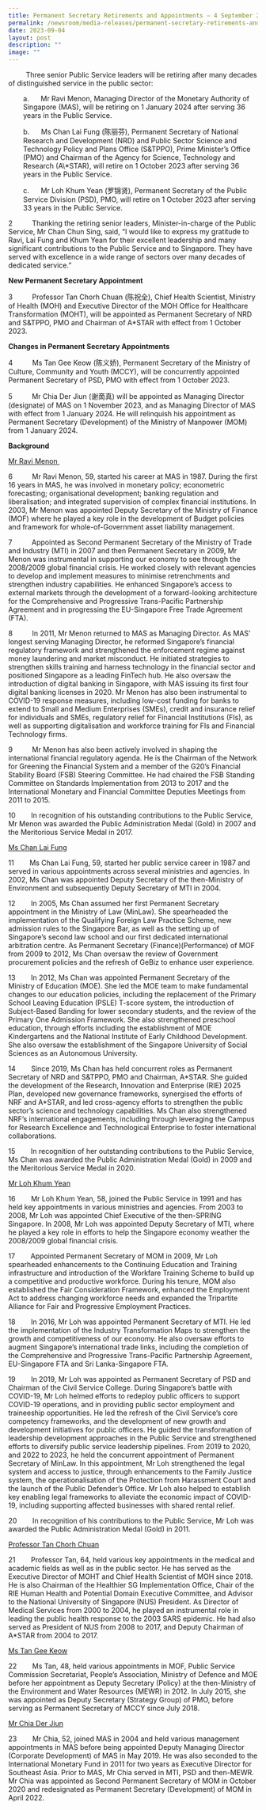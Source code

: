 ```yaml
---
title: Permanent Secretary Retirements and Appointments – 4 September 2023
permalink: /newsroom/media-releases/permanent-secretary-retirements-and-appointments-4-september-2023/
date: 2023-09-04
layout: post
description: ""
image: ""
---
```

&nbsp;&nbsp;&nbsp;&nbsp;&nbsp;&nbsp;&nbsp;&nbsp;&nbsp;Three senior Public Service leaders will be retiring after many decades of distinguished service in the public sector:

<p style="margin-left:30px;">a.&nbsp;&nbsp;&nbsp;&nbsp;&nbsp; Mr Ravi Menon, Managing Director of the Monetary Authority of Singapore (MAS), will be retiring on 1 January 2024 after serving 36 years in the Public Service.

</p><p style="margin-left:30px;">b.&nbsp;&nbsp;&nbsp;&nbsp;&nbsp; Ms Chan Lai Fung (陈丽芬), Permanent Secretary of National Research and Development (NRD) and Public Sector Science and Technology Policy and Plans Office (S&amp;TPPO), Prime Minister’s Office (PMO) and Chairman of the Agency for Science, Technology and Research (A\*STAR), will retire on 1 October 2023 after serving 36 years in the Public Service.

</p><p style="margin-left:30px;">c.&nbsp;&nbsp;&nbsp;&nbsp;&nbsp; Mr Loh Khum Yean (罗锦贤), Permanent Secretary of the Public Service Division (PSD), PMO, will retire on 1 October 2023 after serving 33 years in the Public Service.

2&nbsp;&nbsp;&nbsp;&nbsp;&nbsp;&nbsp;&nbsp;&nbsp;&nbsp; Thanking the retiring senior leaders, Minister-in-charge of the Public Service, Mr Chan Chun Sing, said, “I would like to express my gratitude to Ravi, Lai Fung and Khum Yean for their excellent leadership and many significant contributions to the Public Service and to Singapore. They have served with excellence in a wide range of sectors over many decades of dedicated service.”

**New Permanent Secretary Appointment**

3&nbsp;&nbsp;&nbsp;&nbsp;&nbsp;&nbsp;&nbsp;&nbsp;&nbsp; Professor Tan Chorh Chuan (陈祝全), Chief Health Scientist, Ministry of Health (MOH) and Executive Director of the MOH Office for Healthcare Transformation (MOHT), will be appointed as Permanent Secretary of NRD and S&amp;TPPO, PMO and Chairman of A\*STAR with effect from 1 October 2023.

**Changes in Permanent Secretary Appointments**

4&nbsp;&nbsp;&nbsp;&nbsp;&nbsp;&nbsp;&nbsp;&nbsp;&nbsp; Ms Tan Gee Keow (陈义娇), Permanent Secretary of the Ministry of Culture, Community and Youth (MCCY), will be concurrently appointed Permanent Secretary of PSD, PMO with effect from 1 October 2023.

5&nbsp;&nbsp;&nbsp;&nbsp;&nbsp;&nbsp;&nbsp;&nbsp;&nbsp; Mr Chia Der Jiun (谢啇真) will be appointed as Managing Director (designate) of MAS on 1 November 2023, and as Managing Director of MAS with effect from 1 January 2024. He will relinquish his appointment as Permanent Secretary (Development) of the Ministry of Manpower (MOM) from 1 January 2024.

**Background**

<u>Mr Ravi Menon </u>&nbsp;

6&nbsp;&nbsp;&nbsp;&nbsp;&nbsp;&nbsp;&nbsp;&nbsp;&nbsp; Mr Ravi Menon, 59, started his career at MAS in 1987. During the first 16 years in MAS, he was involved in monetary policy; econometric forecasting; organisational development; banking regulation and liberalisation; and integrated supervision of complex financial institutions. In 2003, Mr Menon was appointed Deputy Secretary of the Ministry of Finance (MOF) where he played a key role in the development of Budget policies and framework for whole-of-Government asset liability management.

7&nbsp;&nbsp;&nbsp;&nbsp;&nbsp;&nbsp;&nbsp;&nbsp;&nbsp; Appointed as Second Permanent Secretary of the Ministry of Trade and Industry (MTI) in 2007 and then Permanent Secretary in 2009, Mr Menon was instrumental in supporting our economy to see through the 2008/2009 global financial crisis. He worked closely with relevant agencies to develop and implement measures to minimise retrenchments and strengthen industry capabilities. He enhanced Singapore’s access to external markets through the development of a forward-looking architecture for the Comprehensive and Progressive Trans-Pacific Partnership Agreement and in progressing the EU-Singapore Free Trade Agreement (FTA).

8&nbsp;&nbsp;&nbsp;&nbsp;&nbsp;&nbsp;&nbsp;&nbsp;&nbsp; In 2011, Mr Menon returned to MAS as Managing Director. As MAS’ longest serving Managing Director, he reformed Singapore’s financial regulatory framework and strengthened the enforcement regime against money laundering and market misconduct. He initiated strategies to strengthen skills training and harness technology in the financial sector and positioned Singapore as a leading FinTech hub. He also oversaw the introduction of digital banking in Singapore, with MAS issuing its first four digital banking licenses in 2020. Mr Menon has also been instrumental to COVID-19 response measures, including low-cost funding for banks to extend to Small and Medium Enterprises (SMEs), credit and insurance relief for individuals and SMEs, regulatory relief for Financial Institutions (FIs), as well as supporting digitalisation and workforce training for FIs and Financial Technology firms.

9&nbsp;&nbsp;&nbsp;&nbsp;&nbsp;&nbsp;&nbsp;&nbsp;&nbsp; Mr Menon has also been actively involved in shaping the international financial regulatory agenda. He is the Chairman of the Network for Greening the Financial System and a member of the G20’s Financial Stability Board (FSB) Steering Committee. He had chaired the FSB Standing Committee on Standards Implementation from 2013 to 2017 and the International Monetary and Financial Committee Deputies Meetings from 2011 to 2015.

10&nbsp;&nbsp;&nbsp;&nbsp;&nbsp;&nbsp;&nbsp; In recognition of his outstanding contributions to the Public Service, Mr Menon was awarded the Public Administration Medal (Gold) in 2007 and the Meritorious Service Medal in 2017. &nbsp;

<u>Ms Chan Lai Fung</u>

11&nbsp;&nbsp;&nbsp;&nbsp;&nbsp;&nbsp;&nbsp; Ms Chan Lai Fung, 59, started her public service career in 1987 and served in various appointments across several ministries and agencies. In 2002, Ms Chan was appointed Deputy Secretary of the then-Ministry of Environment and subsequently Deputy Secretary of MTI in 2004.

12&nbsp;&nbsp;&nbsp;&nbsp;&nbsp;&nbsp;&nbsp; In 2005, Ms Chan assumed her first Permanent Secretary appointment in the Ministry of Law (MinLaw). She spearheaded the implementation of the Qualifying Foreign Law Practice Scheme, new admission rules to the Singapore Bar, as well as the setting up of Singapore’s second law school and our first dedicated international arbitration centre. As Permanent Secretary (Finance)(Performance) of MOF from 2009 to 2012, Ms Chan oversaw the review of Government procurement policies and the refresh of GeBiz to enhance user experience.

13&nbsp;&nbsp;&nbsp;&nbsp;&nbsp;&nbsp;&nbsp; In 2012, Ms Chan was appointed Permanent Secretary of the Ministry of Education (MOE). She led the MOE team to make fundamental changes to our education policies, including the replacement of the Primary School Leaving Education (PSLE) T-score system, the introduction of Subject-Based Banding for lower secondary students, and the review of the Primary One Admission Framework. She also strengthened preschool education, through efforts including the establishment of MOE Kindergartens and the National Institute of Early Childhood Development. She also oversaw the establishment of the Singapore University of Social Sciences as an Autonomous University.

14&nbsp;&nbsp;&nbsp;&nbsp;&nbsp;&nbsp;&nbsp; Since 2019, Ms Chan has held concurrent roles as Permanent Secretary of NRD and S&amp;TPPO, PMO and Chairman, A\*STAR. She guided the development of the Research, Innovation and Enterprise (RIE) 2025 Plan, developed new governance frameworks, synergised the efforts of NRF and A\*STAR, and led cross-agency efforts to strengthen the public sector’s science and technology capabilities. Ms Chan also strengthened NRF’s international engagements, including through leveraging the Campus for Research Excellence and Technological Enterprise to foster international collaborations.

15&nbsp;&nbsp;&nbsp;&nbsp;&nbsp;&nbsp;&nbsp; In recognition of her outstanding contributions to the Public Service, Ms Chan was awarded the Public Administration Medal (Gold) in 2009 and the Meritorious Service Medal in 2020. &nbsp;

<u>Mr Loh Khum Yean</u>

16&nbsp;&nbsp;&nbsp;&nbsp;&nbsp;&nbsp;&nbsp; Mr Loh Khum Yean, 58, joined the Public Service in 1991 and has held key appointments in various ministries and agencies. From 2003 to 2008, Mr Loh was appointed Chief Executive of the then-SPRING Singapore. In 2008, Mr Loh was appointed Deputy Secretary of MTI, where he played a key role in efforts to help the Singapore economy weather the 2008/2009 global financial crisis.

17&nbsp;&nbsp;&nbsp;&nbsp;&nbsp;&nbsp;&nbsp; Appointed Permanent Secretary of MOM in 2009, Mr Loh spearheaded enhancements to the Continuing Education and Training infrastructure and introduction of the Workfare Training Scheme to build up a competitive and productive workforce. During his tenure, MOM also established the Fair Consideration Framework, enhanced the Employment Act to address changing workforce needs and expanded the Tripartite Alliance for Fair and Progressive Employment Practices.

18&nbsp;&nbsp;&nbsp;&nbsp;&nbsp;&nbsp;&nbsp; In 2016, Mr Loh was appointed Permanent Secretary of MTI. He led the implementation of the Industry Transformation Maps to strengthen the growth and competitiveness of our economy. He also oversaw efforts to augment Singapore’s international trade links, including the completion of the Comprehensive and Progressive Trans-Pacific Partnership Agreement, EU-Singapore FTA and Sri Lanka-Singapore FTA.

19&nbsp;&nbsp;&nbsp;&nbsp;&nbsp;&nbsp;&nbsp; In 2019, Mr Loh was appointed as Permanent Secretary of PSD and Chairman of the Civil Service College. During Singapore’s battle with COVID-19, Mr Loh helmed efforts to redeploy public officers to support COVID-19 operations, and in providing public sector employment and traineeship opportunities. He led the refresh of the Civil Service’s core competency frameworks, and the development of new growth and development initiatives for public officers. He guided the transformation of leadership development approaches in the Public Service and strengthened efforts to diversify public service leadership pipelines. From 2019 to 2020, and 2022 to 2023, he held the concurrent appointment of Permanent Secretary of MinLaw. In this appointment, Mr Loh strengthened the legal system and access to justice, through enhancements to the Family Justice system, the operationalisation of the Protection from Harassment Court and the launch of the Public Defender’s Office. Mr Loh also helped to establish key enabling legal frameworks to alleviate the economic impact of COVID-19, including supporting affected businesses with shared rental relief.

20&nbsp;&nbsp;&nbsp;&nbsp;&nbsp;&nbsp;&nbsp; In recognition of his contributions to the Public Service, Mr Loh was awarded the Public Administration Medal (Gold) in 2011.

<u>Professor Tan Chorh Chuan</u>

21&nbsp;&nbsp;&nbsp;&nbsp;&nbsp;&nbsp;&nbsp; Professor Tan, 64, held various key appointments in the medical and academic fields as well as in the public sector. He has served as the Executive Director of MOHT and Chief Health Scientist of MOH since 2018. He is also Chairman of the Healthier SG Implementation Office, Chair of the RIE Human Health and Potential Domain Executive Committee, and Advisor to the National University of Singapore (NUS) President. As Director of Medical Services from 2000 to 2004, he played an instrumental role in leading the public health response to the 2003 SARS epidemic. He had also served as President of NUS from 2008 to 2017, and Deputy Chairman of A\*STAR from 2004 to 2017.

<u>Ms Tan Gee Keow</u>

22&nbsp;&nbsp;&nbsp;&nbsp;&nbsp;&nbsp;&nbsp; Ms Tan, 48, held various appointments in MOF, Public Service Commission Secretariat, People’s Association, Ministry of Defence and MOE before her appointment as Deputy Secretary (Policy) at the then-Ministry of the Environment and Water Resources (MEWR) in 2012. In July 2015, she was appointed as Deputy Secretary (Strategy Group) of PMO, before serving as Permanent Secretary of MCCY since July 2018.

<u>Mr Chia Der Jiun</u>

23&nbsp;&nbsp;&nbsp;&nbsp;&nbsp;&nbsp;&nbsp; Mr Chia, 52, joined MAS in 2004 and held various management appointments in MAS before being appointed Deputy Managing Director (Corporate Development) of MAS in May 2019. He was also seconded to the International Monetary Fund in 2011 for two years as Executive Director for Southeast Asia. Prior to MAS, Mr Chia served in MTI, PSD and then-MEWR. Mr Chia was appointed as Second Permanent Secretary of MOM in October 2020 and redesignated as Permanent Secretary (Development) of MOM in April 2022.</p>